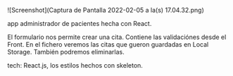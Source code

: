 ![Screenshot](Captura de Pantalla 2022-02-05 a la(s) 17.04.32.png)

app administrador de pacientes hecha con React.

El formulario nos permite crear una cita. Contiene las validaciónes desde el Front. 
En el fichero veremos las citas que gueron guardadas en Local Storage. También podremos eliminarlas.

tech: React.js, los estilos hechos con skeleton.
